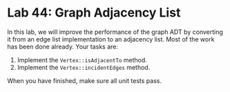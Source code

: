 # Lab 44: Graph Adjacency List

In this lab, we will improve the performance of the graph ADT by converting it from an edge list implementation to an adjacency list. Most of the work has been done already. Your tasks are:

1. Implement the `Vertex::isAdjacentTo` method.
2. Implement the `Vertex::incidentEdges` method.

When you have finished, make sure all unit tests pass.
